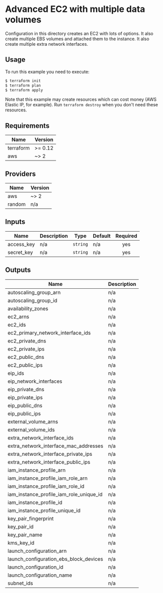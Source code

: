 # Advanced EC2 with multiple data volumes

Configuration in this directory creates an EC2 with lots of options.
It also create multiple EBS volumes and attached them to the instance.
It also create multiple extra network interfaces.

## Usage

To run this example you need to execute:

```bash
$ terraform init
$ terraform plan
$ terraform apply
```

Note that this example may create resources which can cost money (AWS Elastic IP, for example). Run `terraform destroy` when you don't need these resources.

<!-- BEGINNING OF PRE-COMMIT-TERRAFORM DOCS HOOK -->
## Requirements

| Name | Version |
|------|---------|
| terraform | >= 0.12 |
| aws | ~> 2 |

## Providers

| Name | Version |
|------|---------|
| aws | ~> 2 |
| random | n/a |

## Inputs

| Name | Description | Type | Default | Required |
|------|-------------|------|---------|:--------:|
| access\_key | n/a | `string` | n/a | yes |
| secret\_key | n/a | `string` | n/a | yes |

## Outputs

| Name | Description |
|------|-------------|
| autoscaling\_group\_arn | n/a |
| autoscaling\_group\_id | n/a |
| availability\_zones | n/a |
| ec2\_arns | n/a |
| ec2\_ids | n/a |
| ec2\_primary\_network\_interface\_ids | n/a |
| ec2\_private\_dns | n/a |
| ec2\_private\_ips | n/a |
| ec2\_public\_dns | n/a |
| ec2\_public\_ips | n/a |
| eip\_ids | n/a |
| eip\_network\_interfaces | n/a |
| eip\_private\_dns | n/a |
| eip\_private\_ips | n/a |
| eip\_public\_dns | n/a |
| eip\_public\_ips | n/a |
| external\_volume\_arns | n/a |
| external\_volume\_ids | n/a |
| extra\_network\_interface\_ids | n/a |
| extra\_network\_interface\_mac\_addresses | n/a |
| extra\_network\_interface\_private\_ips | n/a |
| extra\_network\_interface\_public\_ips | n/a |
| iam\_instance\_profile\_arn | n/a |
| iam\_instance\_profile\_iam\_role\_arn | n/a |
| iam\_instance\_profile\_iam\_role\_id | n/a |
| iam\_instance\_profile\_iam\_role\_unique\_id | n/a |
| iam\_instance\_profile\_id | n/a |
| iam\_instance\_profile\_unique\_id | n/a |
| key\_pair\_fingerprint | n/a |
| key\_pair\_id | n/a |
| key\_pair\_name | n/a |
| kms\_key\_id | n/a |
| launch\_configuration\_arn | n/a |
| launch\_configuration\_ebs\_block\_devices | n/a |
| launch\_configuration\_id | n/a |
| launch\_configuration\_name | n/a |
| subnet\_ids | n/a |

<!-- END OF PRE-COMMIT-TERRAFORM DOCS HOOK -->

